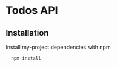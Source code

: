 
# Todos API



## Installation 

Install my-project dependencies with npm

```bash 
  npm install 
```
    


  
